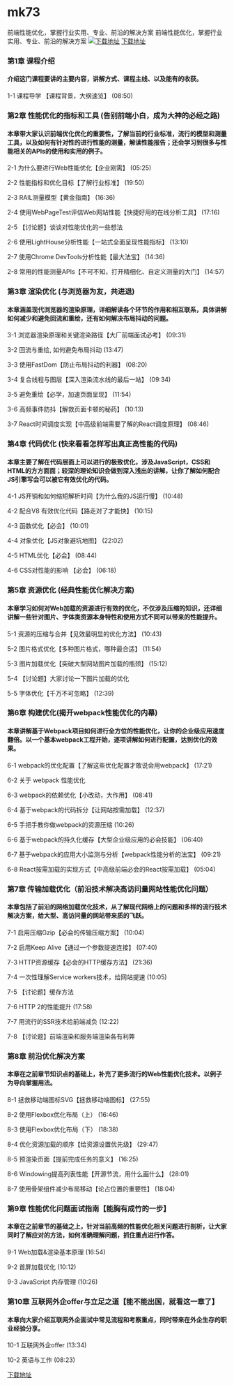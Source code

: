 # mk73
前端性能优化，掌握行业实用、专业、前沿的解决方案
前端性能优化，掌握行业实用、专业、前沿的解决方案
[![下载地址](https://img.mukewang.com/szimg/5fce122b098d86e005400304.jpg "下载地址")](https://51xueit.vip "下载地址")
[下载地址](https://51xueit.vip "下载地址")
### 第1章 课程介绍 

#### 介绍这门课程要讲的主要内容，讲解方式、课程主线、以及能有的收获。
1-1 课程导学 【课程背景，大纲速览】 (08:50)


### 第2章 性能优化的指标和工具 (告别前端小白，成为大神的必经之路) 

#### 本章带大家认识前端优化优化的重要性，了解当前的行业标准，流行的模型和测量工具，以及如何有针对性的进行性能的测量，解读性能报告；还会学习到很多与性能相关的APIs的使用和实用的例子。
2-1 为什么要进行Web性能优化【企业刚需】 (05:25)

2-2 性能指标和优化目标【了解行业标准】 (19:50)

2-3 RAIL测量模型【黄金指南】 (16:36)

2-4 使用WebPageTest评估Web网站性能【快捷好用的在线分析工具】 (17:16)

2-5 【讨论题】谈谈对性能优化的一些想法

2-6 使用LightHouse分析性能【一站式全面呈现性能指标】 (13:10)

2-7 使用Chrome DevTools分析性能【最大法宝】 (14:36)

2-8 常用的性能测量APIs【不可不知，打开精细化、自定义测量的大门】 (14:57)


### 第3章 渲染优化 (与浏览器为友，共进退)

#### 本章涵盖现代浏览器的渲染原理，详细解读各个环节的作用和相互联系，具体讲解如何减少和避免回流和重绘，还有如何解决布局抖动的问题。
3-1 浏览器渲染原理和关键渲染路径【大厂前端面试必考】 (09:31)

3-2 回流与重绘, 如何避免布局抖动 (13:47)

3-3 使用FastDom【防止布局抖动的利器】 (08:20)

3-4 复合线程与图层【深入渲染流水线的最后一站】 (09:34)

3-5 避免重绘【必学，加速页面呈现】 (11:54)

3-6 高频事件防抖【解救页面卡顿的秘药】 (10:13)

3-7 React时间调度实现【中高级前端需要了解的React调度原理】 (08:46)


### 第4章 代码优化 (快来看看怎样写出真正高性能的代码)

#### 本章主要了解在代码层面上可以进行的极致优化，涉及JavaScript，CSS和HTML的方方面面；较深的理论知识会做到深入浅出的讲解，让你了解如何配合JS引擎写会可以被它有效优化的代码。
4-1 JS开销和如何缩短解析时间【为什么我的JS运行慢】 (10:48)

4-2 配合V8 有效优化代码【路走对了才能快】 (10:15)

4-3 函数优化【必会】 (10:01)

4-4 对象优化【JS对象避坑地图】 (22:02)

4-5 HTML优化【必会】 (08:44)

4-6 CSS对性能的影响 【必会】 (06:18)


### 第5章 资源优化 (经典性能优化解决方案)

#### 本章学习如何对Web加载的资源进行有效的优化，不仅涉及压缩的知识，还详细讲解一些针对图片、字体类资源本身特性和使用方式不同可以带来的性能提升。
5-1 资源的压缩与合并【见效最明显的优化方法】 (10:43)

5-2 图片格式优化【多种图片格式，哪种最合适】 (11:54)

5-3 图片加载优化【突破大型网站图片加载的瓶颈】 (15:12)

5-4 【讨论题】大家讨论一下图片加载的优化

5-5 字体优化【千万不可忽略】 (12:39)


### 第6章 构建优化(揭开webpack性能优化的内幕)

#### 本章讲解基于Webpack项目如何进行全方位的性能优化，让你的企业级应用速度翻倍。以一个基本webpack工程开始，逐项讲解如何进行配置，达到优化的效果。
6-1 webpack的优化配置【了解这些优化配置才敢说会用webpack】 (17:21)

6-2 关于 webpack 性能优化

6-3 webpack的依赖优化【小改动，大作用】 (08:41)

6-4 基于webpack的代码拆分【让网站按需加载】 (12:37)

6-5 手把手教你做webpack的资源压缩 (10:26)

6-6 基于webpack的持久化缓存【大型企业级应用的必会技能】 (06:40)

6-7 基于webpack的应用大小监测与分析【webpack性能分析的法宝】 (09:21)

6-8 React按需加载的实现方式【中高级前端必会的React按需加载】 (05:04)


### 第7章 传输加载优化（前沿技术解决高访问量网站性能优化问题）

#### 本章包括了前沿的网络加载优化技术，从了解现代网络上的问题和多样的流行技术解决方案，给大型、高访问量的网站带来质的飞跃。
7-1 启用压缩Gzip【必会的传输压缩方案】 (10:04)

7-2 启用Keep Alive【通过一个参数提速连接】 (07:40)

7-3 HTTP资源缓存【必会的HTTP缓存方法】 (21:36)

7-4 一次性理解Service workers技术，给网站提速 (10:05)

7-5 【讨论题】缓存方法

7-6 HTTP 2的性能提升 (17:58)

7-7 用流行的SSR技术给前端减负 (12:22)

7-8 【讨论题】前端渲染和服务端渲染各有利弊


### 第8章 前沿优化解决方案

#### 本章在之前章节知识点的基础上，补充了更多流行的Web性能优化技术。以例子为导向掌握用法。
8-1 拯救移动端图标SVG【拯救移动端图标】 (27:55)

8-2 使用Flexbox优化布局（上） (16:46)

8-3 使用Flexbox优化布局（下） (18:38)

8-4 优化资源加载的顺序【给资源设置优先级】 (29:47)

8-5 预渲染页面【提前完成任务的意义】 (16:25)

8-6 Windowing提高列表性能【开源节流，用什么画什么】 (28:01)

8-7 使用骨架组件减少布局移动【论占位置的重要性】 (18:04)


### 第9章 性能优化问题面试指南【能胸有成竹的一步】

#### 本章在之前章节的基础之上，针对当前高频的性能优化相关问题进行剖析，让大家同时了解应对的方法，如何准确理解问题，抓住重点进行作答。
9-1 Web加载&渲染基本原理 (16:54)

9-2 首屏加载优化 (10:12)

9-3 JavaScript 内存管理 (10:26)


### 第10章 互联网外企offer与立足之道【能不能出国，就看这一章了】

#### 本章向大家介绍互联网外企面试中常见流程和考察重点，同时带来在外企生存的职业经验分享。
10-1 互联网外企offer (13:34)

10-2 英语与工作 (08:23)


[下载地址](https://51xueit.vip "下载地址")
